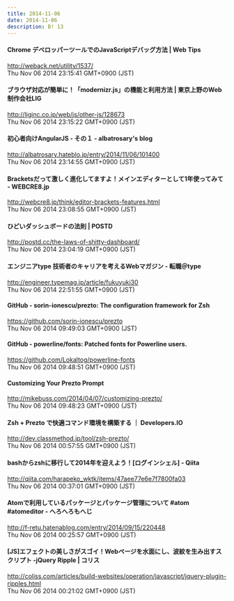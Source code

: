 ```yaml
---
title: 2014-11-06
date: 2014-11-06
description: B! 13
---
```


#### Chrome デベロッパーツールでのJavaScriptデバッグ方法 | Web Tips
http://weback.net/utility/1537/<br>
Thu Nov 06 2014 23:15:41 GMT+0900 (JST)<br>


#### ブラウザ対応が簡単に！「modernizr.js」の機能と利用方法 | 東京上野のWeb制作会社LIG
http://liginc.co.jp/web/js/other-js/128673<br>
Thu Nov 06 2014 23:15:22 GMT+0900 (JST)<br>


#### 初心者向けAngularJS - その１ - albatrosary's blog
http://albatrosary.hateblo.jp/entry/2014/11/06/101400<br>
Thu Nov 06 2014 23:14:55 GMT+0900 (JST)<br>


####   Bracketsだって激しく進化してますよ！メインエディターとして1年使ってみて - WEBCRE8.jp
http://webcre8.jp/think/editor-brackets-features.html<br>
Thu Nov 06 2014 23:08:55 GMT+0900 (JST)<br>


#### ひどいダッシュボードの法則 | POSTD
http://postd.cc/the-laws-of-shitty-dashboard/<br>
Thu Nov 06 2014 23:04:19 GMT+0900 (JST)<br>


#### エンジニアtype 技術者のキャリアを考えるWebマガジン - 転職＠type
http://engineer.typemag.jp/article/fukuyuki30<br>
Thu Nov 06 2014 22:51:55 GMT+0900 (JST)<br>


#### GitHub - sorin-ionescu/prezto: The configuration framework for Zsh
https://github.com/sorin-ionescu/prezto<br>
Thu Nov 06 2014 09:49:03 GMT+0900 (JST)<br>


#### GitHub - powerline/fonts: Patched fonts for Powerline users.
https://github.com/Lokaltog/powerline-fonts<br>
Thu Nov 06 2014 09:48:51 GMT+0900 (JST)<br>


####           Customizing Your Prezto Prompt      
http://mikebuss.com/2014/04/07/customizing-prezto/<br>
Thu Nov 06 2014 09:48:23 GMT+0900 (JST)<br>


#### Zsh + Prezto で快適コマンド環境を構築する ｜ Developers.IO
http://dev.classmethod.jp/tool/zsh-prezto/<br>
Thu Nov 06 2014 00:57:55 GMT+0900 (JST)<br>


#### bashからzshに移行して2014年を迎えよう！[ログインシェル] - Qiita
http://qiita.com/harapeko_wktk/items/47aee77e6e7f7800fa03<br>
Thu Nov 06 2014 00:37:01 GMT+0900 (JST)<br>


####  Atomで利用しているパッケージとパッケージ管理について #atom #atomeditor - へろへろもへじ
http://f-retu.hatenablog.com/entry/2014/09/15/220448<br>
Thu Nov 06 2014 00:25:57 GMT+0900 (JST)<br>


####   [JS]エフェクトの美しさがスゴイ！Webページを水面にし、波紋を生み出すスクリプト -jQuery Ripple | コリス
http://coliss.com/articles/build-websites/operation/javascript/jquery-plugin-ripples.html<br>
Thu Nov 06 2014 00:21:02 GMT+0900 (JST)<br>



